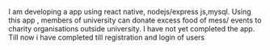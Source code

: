 I am developing a app using react native, nodejs/express js,mysql. Using this app , members of university can donate excess food of mess/ events to charity organisations outside university. I have not yet completed the app. Till now i have completed till registration and login of users
